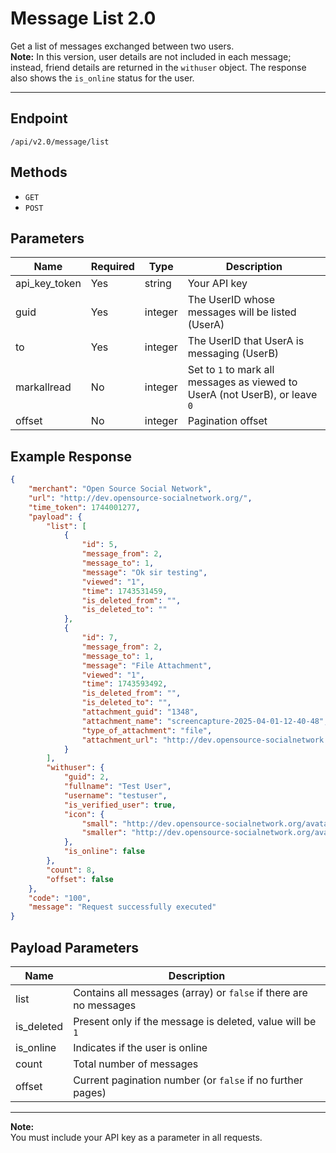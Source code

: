 # Message List 2.0

Get a list of messages exchanged between two users.  
**Note:** In this version, user details are not included in each message; instead, friend details are returned in the `withuser` object. The response also shows the `is_online` status for the user.

---

## Endpoint

```
/api/v2.0/message/list
```

## Methods

- `GET`
- `POST`

## Parameters

| Name          | Required | Type    | Description                                                                 |
|---------------|----------|---------|-----------------------------------------------------------------------------|
| api_key_token | Yes      | string  | Your API key                                                                |
| guid          | Yes      | integer | The UserID whose messages will be listed (UserA)                            |
| to            | Yes      | integer | The UserID that UserA is messaging (UserB)                                  |
| markallread   | No       | integer | Set to `1` to mark all messages as viewed to UserA (not UserB), or leave `0`|
| offset        | No       | integer | Pagination offset                                                           |

## Example Response

```json
{
    "merchant": "Open Source Social Network",
    "url": "http://dev.opensource-socialnetwork.org/",
    "time_token": 1744001277,
    "payload": {
        "list": [
            {
                "id": 5,
                "message_from": 2,
                "message_to": 1,
                "message": "Ok sir testing",
                "viewed": "1",
                "time": 1743531459,
                "is_deleted_from": "",
                "is_deleted_to": ""
            },
            {
                "id": 7,
                "message_from": 2,
                "message_to": 1,
                "message": "File Attachment",
                "viewed": "1",
                "time": 1743593492,
                "is_deleted_from": "",
                "is_deleted_to": "",
                "attachment_guid": "1348",
                "attachment_name": "screencapture-2025-04-01-12-40-48",
                "type_of_attachment": "file",
                "attachment_url": "http://dev.opensource-socialnetwork.org/messages_attachment_view/1348/screencapture-2025-04-01-12-40-48.pdf"
            }
        ],
        "withuser": {
            "guid": 2,
            "fullname": "Test User",
            "username": "testuser",
            "is_verified_user": true,
            "icon": {
                "small": "http://dev.opensource-socialnetwork.org/avatar/testuser/small/4e6e4ad87ecf05ce879d9d1e95964a99.jpeg?ossn_cache=0c2afb23",
                "smaller": "http://dev.opensource-socialnetwork.org/avatar/testuser/smaller/1b80a3837602f864c8238152e5773e4b.jpeg?ossn_cache=0c2afb23"
            },
            "is_online": false
        },
        "count": 8,
        "offset": false
    },
    "code": "100",
    "message": "Request successfully executed"
}
```

## Payload Parameters

| Name        | Description                                                             |
|-------------|-------------------------------------------------------------------------|
| list        | Contains all messages (array) or `false` if there are no messages       |
| is_deleted  | Present only if the message is deleted, value will be `1`               |
| is_online   | Indicates if the user is online                                         |
| count       | Total number of messages                                                |
| offset      | Current pagination number (or `false` if no further pages)              |

---

**Note:**  
You must include your API key as a parameter in all requests.
